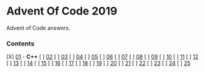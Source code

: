 # Advent Of Code 2019
Advent of Code answers.

### Contents
 [X] [01](./01) - **C++**
 [ ] [02](./02)
 [ ] [03](./03)
 [ ] [04](./04)
 [ ] [05](./05)
 [ ] [06](./06)
 [ ] [07](./07)
 [ ] [08](./08)
 [ ] [09](./09)
 [ ] [10](./10)
 [ ] [11](./11)
 [ ] [12](./12)
 [ ] [13](./13)
 [ ] [14](./14)
 [ ] [15](./15)
 [ ] [16](./16)
 [ ] [17](./17)
 [ ] [18](./18)
 [ ] [19](./19)
 [ ] [20](./20)
 [ ] [21](./21)
 [ ] [22](./22)
 [ ] [23](./23)
 [ ] [24](./24)
 [ ] [25](./25)
